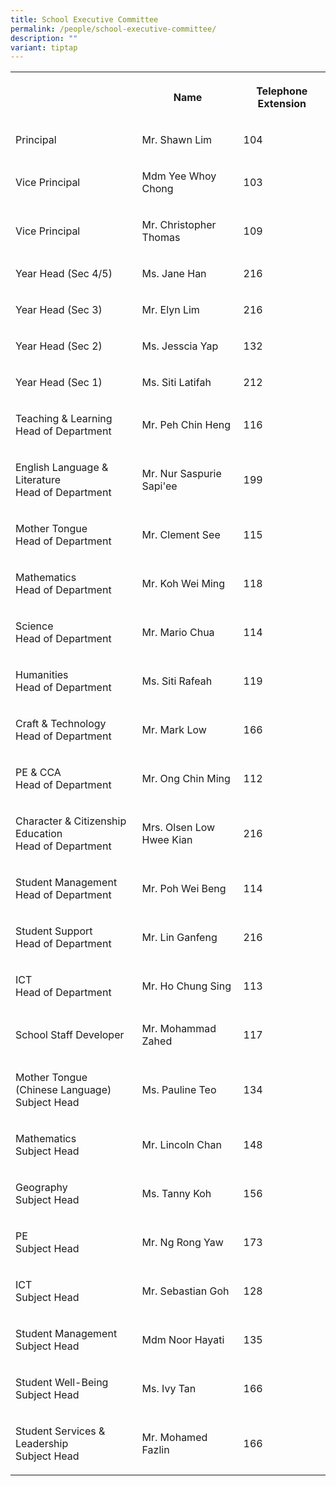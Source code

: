 ```yaml
---
title: School Executive Committee
permalink: /people/school-executive-committee/
description: ""
variant: tiptap
---
```

<table style="minWidth: 75px">
<colgroup>
<col>
<col>
<col>
</colgroup>
<tbody>
<tr>
<th rowspan="1" colspan="1">
<p></p>
</th>
<th rowspan="1" colspan="1">
<p>Name</p>
</th>
<th rowspan="1" colspan="1">
<p>Telephone Extension</p>
</th>
</tr>
<tr>
<td rowspan="1" colspan="1">
<p>Principal</p>
</td>
<td rowspan="1" colspan="1">
<p>Mr. Shawn Lim</p>
</td>
<td rowspan="1" colspan="1">
<p>104</p>
</td>
</tr>
<tr>
<td rowspan="1" colspan="1">
<p>Vice Principal</p>
</td>
<td rowspan="1" colspan="1">
<p>Mdm Yee Whoy Chong</p>
</td>
<td rowspan="1" colspan="1">
<p>103</p>
</td>
</tr>
<tr>
<td rowspan="1" colspan="1">
<p>Vice Principal</p>
</td>
<td rowspan="1" colspan="1">
<p>Mr. Christopher Thomas</p>
</td>
<td rowspan="1" colspan="1">
<p>109</p>
</td>
</tr>
<tr>
<td rowspan="1" colspan="1">
<p>Year Head (Sec 4/5)</p>
</td>
<td rowspan="1" colspan="1">
<p>Ms. Jane Han</p>
</td>
<td rowspan="1" colspan="1">
<p>216</p>
</td>
</tr>
<tr>
<td rowspan="1" colspan="1">
<p>Year Head (Sec 3)</p>
</td>
<td rowspan="1" colspan="1">
<p>Mr. Elyn Lim</p>
</td>
<td rowspan="1" colspan="1">
<p>216</p>
</td>
</tr>
<tr>
<td rowspan="1" colspan="1">
<p>Year Head (Sec 2)</p>
</td>
<td rowspan="1" colspan="1">
<p>Ms. Jesscia Yap</p>
</td>
<td rowspan="1" colspan="1">
<p>132</p>
</td>
</tr>
<tr>
<td rowspan="1" colspan="1">
<p>Year Head (Sec 1)</p>
</td>
<td rowspan="1" colspan="1">
<p>Ms. Siti Latifah</p>
</td>
<td rowspan="1" colspan="1">
<p>212</p>
</td>
</tr>
<tr>
<td rowspan="1" colspan="1">
<p>Teaching &amp; Learning
<br>Head of Department</p>
</td>
<td rowspan="1" colspan="1">
<p>Mr. Peh Chin Heng</p>
</td>
<td rowspan="1" colspan="1">
<p>116</p>
</td>
</tr>
<tr>
<td rowspan="1" colspan="1">
<p>English Language &amp; Literature
<br>Head of Department</p>
</td>
<td rowspan="1" colspan="1">
<p>Mr. Nur Saspurie Sapi'ee</p>
</td>
<td rowspan="1" colspan="1">
<p>199</p>
</td>
</tr>
<tr>
<td rowspan="1" colspan="1">
<p>Mother Tongue
<br>Head of Department</p>
</td>
<td rowspan="1" colspan="1">
<p>Mr. Clement See</p>
</td>
<td rowspan="1" colspan="1">
<p>115</p>
</td>
</tr>
<tr>
<td rowspan="1" colspan="1">
<p>Mathematics
<br>Head of Department</p>
</td>
<td rowspan="1" colspan="1">
<p>Mr. Koh Wei Ming</p>
</td>
<td rowspan="1" colspan="1">
<p>118</p>
</td>
</tr>
<tr>
<td rowspan="1" colspan="1">
<p>Science
<br>Head of Department</p>
</td>
<td rowspan="1" colspan="1">
<p>Mr. Mario Chua</p>
</td>
<td rowspan="1" colspan="1">
<p>114</p>
</td>
</tr>
<tr>
<td rowspan="1" colspan="1">
<p>Humanities
<br>Head of Department</p>
</td>
<td rowspan="1" colspan="1">
<p>Ms. Siti Rafeah</p>
</td>
<td rowspan="1" colspan="1">
<p>119</p>
</td>
</tr>
<tr>
<td rowspan="1" colspan="1">
<p>Craft &amp; Technology
<br>Head of Department</p>
</td>
<td rowspan="1" colspan="1">
<p>Mr. Mark Low</p>
</td>
<td rowspan="1" colspan="1">
<p>166</p>
</td>
</tr>
<tr>
<td rowspan="1" colspan="1">
<p>PE &amp; CCA
<br>Head of Department</p>
</td>
<td rowspan="1" colspan="1">
<p>Mr. Ong Chin Ming</p>
</td>
<td rowspan="1" colspan="1">
<p>112</p>
</td>
</tr>
<tr>
<td rowspan="1" colspan="1">
<p>Character &amp; Citizenship Education
<br>Head of Department</p>
</td>
<td rowspan="1" colspan="1">
<p>Mrs. Olsen Low Hwee Kian</p>
</td>
<td rowspan="1" colspan="1">
<p>216</p>
</td>
</tr>
<tr>
<td rowspan="1" colspan="1">
<p>Student Management
<br>Head of Department</p>
</td>
<td rowspan="1" colspan="1">
<p>Mr. Poh Wei Beng</p>
</td>
<td rowspan="1" colspan="1">
<p>114</p>
</td>
</tr>
<tr>
<td rowspan="1" colspan="1">
<p>Student Support
<br>Head of Department</p>
</td>
<td rowspan="1" colspan="1">
<p>Mr. Lin Ganfeng</p>
</td>
<td rowspan="1" colspan="1">
<p>216</p>
</td>
</tr>
<tr>
<td rowspan="1" colspan="1">
<p>ICT
<br>Head of Department</p>
</td>
<td rowspan="1" colspan="1">
<p>Mr. Ho Chung Sing</p>
</td>
<td rowspan="1" colspan="1">
<p>113</p>
</td>
</tr>
<tr>
<td rowspan="1" colspan="1">
<p>School Staff Developer</p>
</td>
<td rowspan="1" colspan="1">
<p>Mr. Mohammad Zahed</p>
</td>
<td rowspan="1" colspan="1">
<p>117</p>
</td>
</tr>
<tr>
<td rowspan="1" colspan="1">
<p>Mother Tongue (Chinese Language)
<br>Subject Head</p>
</td>
<td rowspan="1" colspan="1">
<p>Ms. Pauline Teo</p>
</td>
<td rowspan="1" colspan="1">
<p>134</p>
</td>
</tr>
<tr>
<td rowspan="1" colspan="1">
<p>Mathematics
<br>Subject Head</p>
</td>
<td rowspan="1" colspan="1">
<p>Mr. Lincoln Chan</p>
</td>
<td rowspan="1" colspan="1">
<p>148</p>
</td>
</tr>
<tr>
<td rowspan="1" colspan="1">
<p>Geography
<br>Subject Head</p>
</td>
<td rowspan="1" colspan="1">
<p>Ms. Tanny Koh</p>
</td>
<td rowspan="1" colspan="1">
<p>156</p>
</td>
</tr>
<tr>
<td rowspan="1" colspan="1">
<p>PE
<br>Subject Head</p>
</td>
<td rowspan="1" colspan="1">
<p>Mr. Ng Rong Yaw</p>
</td>
<td rowspan="1" colspan="1">
<p>173</p>
</td>
</tr>
<tr>
<td rowspan="1" colspan="1">
<p>ICT
<br>Subject Head</p>
</td>
<td rowspan="1" colspan="1">
<p>Mr. Sebastian Goh</p>
</td>
<td rowspan="1" colspan="1">
<p>128</p>
</td>
</tr>
<tr>
<td rowspan="1" colspan="1">
<p>Student Management
<br>Subject Head</p>
</td>
<td rowspan="1" colspan="1">
<p>Mdm Noor Hayati</p>
</td>
<td rowspan="1" colspan="1">
<p>135</p>
</td>
</tr>
<tr>
<td rowspan="1" colspan="1">
<p>Student Well-Being
<br>Subject Head</p>
</td>
<td rowspan="1" colspan="1">
<p>Ms. Ivy Tan</p>
</td>
<td rowspan="1" colspan="1">
<p>166</p>
</td>
</tr>
<tr>
<td rowspan="1" colspan="1">
<p>Student Services &amp; Leadership
<br>Subject Head</p>
</td>
<td rowspan="1" colspan="1">
<p>Mr. Mohamed Fazlin</p>
</td>
<td rowspan="1" colspan="1">
<p>166</p>
</td>
</tr>
</tbody>
</table>
<p></p>